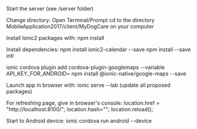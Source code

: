 Start the server (see /server folder)

Change directory:
Open Terminal/Prompt
cd to the directory MobileApplication2017/client/MyDogCare on your computer

Install Ionic2 packages with:
npm install

Install dependencies:
npm install ionic2-calendar --save
npm install --save intl

ionic cordova plugin add cordova-plugin-googlemaps --variable API_KEY_FOR_ANDROID=<YOUR KEY>
npm install @ionic-native/google-maps --save

Launch app in browser with:
ionic serve --lab
(update all proposed packages)

For refreshing page, give in browser's console:
location.href = "http://localhost:8100/"; location.hash=""; location.reload();

Start to Android device:
ionic cordova run android --device